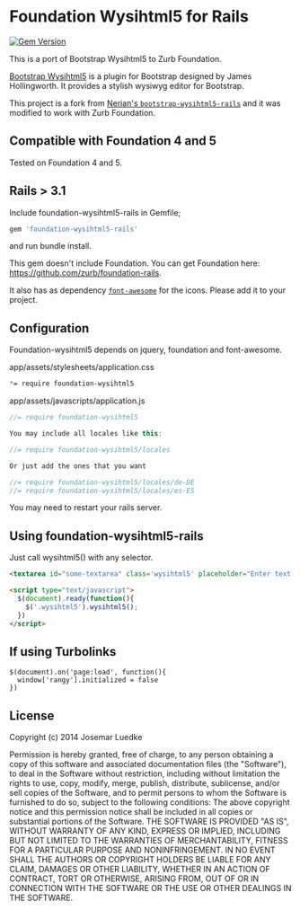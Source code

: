 # Foundation Wysihtml5 for Rails

[![Gem Version](https://badge.fury.io/rb/foundation-wysihtml5-rails.png)](http://badge.fury.io/rb/foundation-wysihtml5-rails)


This is a port of Bootstrap Wysihtml5 to Zurb Foundation.

[Bootstrap Wysihtml5](https://github.com/jhollingworth/bootstrap-wysihtml5) is a plugin for Bootstrap designed by James Hollingworth. It provides a stylish wysiwyg editor for Bootstrap.

This project is a fork from [Nerian's `bootstrap-wysihtml5-rails`](https://github.com/Nerian/bootstrap-wysihtml5-rails) and it was modified to work with Zurb Foundation.

## Compatible with Foundation 4 and 5

Tested on Foundation 4 and 5.

## Rails > 3.1
Include foundation-wysihtml5-rails in Gemfile;

``` ruby
gem 'foundation-wysihtml5-rails'
```

and run bundle install.

This gem doesn't include Foundation. You can get Foundation here: https://github.com/zurb/foundation-rails.

It also has as dependency [`font-awesome`](http://fortawesome.github.io/Font-Awesome/) for the icons. Please add it to your project.

## Configuration

Foundation-wysihtml5 depends on jquery, foundation and font-awesome.

app/assets/stylesheets/application.css
``` css
*= require foundation-wysihtml5
```

app/assets/javascripts/application.js
```javascript
//= require foundation-wysihtml5

You may include all locales like this:

//= require foundation-wysihtml5/locales

Or just add the ones that you want

//= require foundation-wysihtml5/locales/de-DE
//= require foundation-wysihtml5/locales/es-ES
```

You may need to restart your rails server.

## Using foundation-wysihtml5-rails

Just call wysihtml5() with any selector.

```html
<textarea id="some-textarea" class='wysihtml5' placeholder="Enter text ..."></textarea>

<script type="text/javascript">
  $(document).ready(function(){
    $('.wysihtml5').wysihtml5();
  })
</script>

```

## If using Turbolinks

```
$(document).on('page:load', function(){
  window['rangy'].initialized = false
})
```

## License
Copyright (c) 2014 Josemar Luedke

Permission is hereby granted, free of charge, to any person obtaining a copy of this software and associated documentation files (the "Software"), to deal in the Software without restriction, including without limitation the rights to use, copy, modify, merge, publish, distribute, sublicense, and/or sell copies of the Software, and to permit persons to whom the Software is furnished to do so, subject to the following conditions:
The above copyright notice and this permission notice shall be included in all copies or substantial portions of the Software.
THE SOFTWARE IS PROVIDED "AS IS", WITHOUT WARRANTY OF ANY KIND, EXPRESS OR IMPLIED, INCLUDING BUT NOT LIMITED TO THE WARRANTIES OF MERCHANTABILITY, FITNESS FOR A PARTICULAR PURPOSE AND NONINFRINGEMENT. IN NO EVENT SHALL THE AUTHORS OR COPYRIGHT HOLDERS BE LIABLE FOR ANY CLAIM, DAMAGES OR OTHER LIABILITY, WHETHER IN AN ACTION OF CONTRACT, TORT OR OTHERWISE, ARISING FROM, OUT OF OR IN CONNECTION WITH THE SOFTWARE OR THE USE OR OTHER DEALINGS IN THE SOFTWARE.
